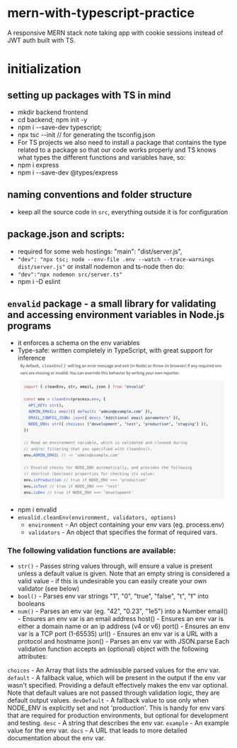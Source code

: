 # mern-with-typescript-practice
A responsive MERN stack note taking app with cookie sessions instead of JWT auth built with TS.

# initialization
## setting up packages with TS in mind
- mkdir backend frontend
- cd backend; npm init -y
- npm i --save-dev typescript;
- npx tsc --init        // for generating the tsconfig.json
- For TS projects we also need to install a package that contains the type related to a package so that our code works properly and TS knows what types the different functions and variables have, so:
- npm i express
- npm i --save-dev @types/express

## naming conventions and folder structure
- keep all the source code in `src`, everything outside it is for configuration


## package.json and scripts:
- required for some web hostings: "main": "dist/server.js",
- `"dev": "npx tsc; node --env-file .env --watch --trace-warnings dist/server.js"`
or install nodemon and ts-node then do:
- `"dev":"npx nodemon src/server.ts"`
- npm i -D eslint


## `envalid` package - a small library for validating and accessing environment variables in Node.js programs
- it enforces a schema on the env variables
- Type-safe: written completely in TypeScript, with great support for inference
![alt text](image-1.png)
- npm i envalid
- `envalid.cleanEnv(environment, validators, options)`
    - `environment` - An object containing your env vars (eg. process.env)
    - `validators` - An object that specifies the format of required vars.

### The following validation functions are available:

- `str()` - Passes string values through, will ensure a value is present unless a default value is given. Note that an empty string is considered a valid value - if this is undesirable you can easily create your own validator (see below)
- `bool()` - Parses env var strings "1", "0", "true", "false", "t", "f" into booleans
- `num()` - Parses an env var (eg. "42", "0.23", "1e5") into a Number
email() - Ensures an env var is an email address
host() - Ensures an env var is either a domain name or an ip address (v4 or v6)
port() - Ensures an env var is a TCP port (1-65535)
url() - Ensures an env var is a URL with a protocol and hostname
json() - Parses an env var with JSON.parse
Each validation function accepts an (optional) object with the following attributes:

`choices` - An Array that lists the admissible parsed values for the env var.
`default` - A fallback value, which will be present in the output if the env var wasn't specified. Providing a default effectively makes the env var optional. Note that default values are not passed through validation logic, they are default output values.
`devDefault` - A fallback value to use only when NODE_ENV is explicitly set and not 'production'. This is handy for env vars that are required for production environments, but optional for development and testing.
`desc` - A string that describes the env var.
`example` - An example value for the env var.
`docs` - A URL that leads to more detailed documentation about the env var.
